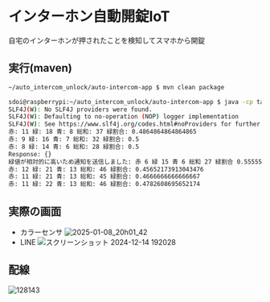 # インターホン自動開錠IoT
自宅のインターホンが押されたことを検知してスマホから開錠

## 実行(maven)
```bash
~/auto_intercom_unlock/auto-intercom-app $ mvn clean package
```

```bash
sdoi@raspberrypi:~/auto_intercom_unlock/auto-intercom-app $ java -cp target/auto-intercom-app-1.0-SNAPSHOT.jar xyz.sdoi.App
SLF4J(W): No SLF4J providers were found.
SLF4J(W): Defaulting to no-operation (NOP) logger implementation
SLF4J(W): See https://www.slf4j.org/codes.html#noProviders for further details.
赤: 11 緑: 18 青: 8 総和: 37 緑割合: 0.4864864864864865
赤: 9 緑: 16 青: 7 総和: 32 緑割合: 0.5
赤: 8 緑: 14 青: 6 総和: 28 緑割合: 0.5
Response: {}
緑値が相対的に高いため通知を送信しました: 赤 6 緑 15 青 6 総和 27 緑割合 0.5555555555555556
赤: 12 緑: 21 青: 13 総和: 46 緑割合: 0.45652173913043476
赤: 11 緑: 21 青: 13 総和: 45 緑割合: 0.4666666666666667
赤: 11 緑: 22 青: 13 総和: 46 緑割合: 0.4782608695652174
```

## 実際の画面

- カラーセンサ
![2025-01-08_20h01_42](https://github.com/user-attachments/assets/2e6757e5-7346-4c44-add4-489e439228ec)
- LINE
![スクリーンショット 2024-12-14 192028](https://github.com/user-attachments/assets/8fa03418-8ae4-4f56-9589-4157bcc355d3)

## 配線
![128143](https://github.com/user-attachments/assets/02bb864e-83f3-4173-a825-2ff025f65ff5)
